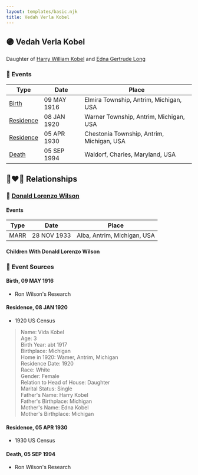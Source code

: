 ```yaml
---
layout: templates/basic.njk
title: Vedah Verla Kobel
---
```

## 🟣 Vedah Verla Kobel

Daughter of [Harry William Kobel](/people/3/30496161) and [Edna Gertrude Long](/people/3/33710863)

### 📆 Events

Type | Date | Place
------ | ------ | ------
[Birth](#event-0) | 09 MAY 1916 | Elmira Township, Antrim, Michigan, USA
[Residence](#event-1) | 08 JAN 1920 | Warner Township, Antrim, Michigan, USA
[Residence](#event-2) | 05 APR 1930 | Chestonia Township, Antrim, Michigan, USA
[Death](#event-3) | 05 SEP 1994 | Waldorf, Charles, Maryland, USA

## 👩‍❤️‍👨 Relationships

### 🔵 [Donald Lorenzo Wilson](/people/7/72318427)

#### Events

Type | Date | Place
------ | ------ | ------
MARR | 28 NOV 1933 | Alba, Antrim, Michigan, USA
#### Children With Donald Lorenzo Wilson
### 📰 Event Sources

#### <a id="event-0"></a> Birth, 09 MAY 1916
* Ron Wilson's Research

#### <a id="event-1"></a> Residence, 08 JAN 1920
* 1920 US Census
>   
  > Name: Vida Kobel  
  > Age: 3  
  > Birth Year: abt 1917  
  > Birthplace: Michigan  
  > Home in 1920: Wamer, Antrim, Michigan  
  > Residence Date: 1920  
  > Race: White  
  > Gender: Female  
  > Relation to Head of House: Daughter  
  > Marital Status: Single  
  > Father's Name: Harry Kobel  
  > Father's Birthplace: Michigan  
  > Mother's Name: Edna Kobel  
  > Mother's Birthplace: Michigan

#### <a id="event-2"></a> Residence, 05 APR 1930
* 1930 US Census

#### <a id="event-3"></a> Death, 05 SEP 1994
* Ron Wilson's Research